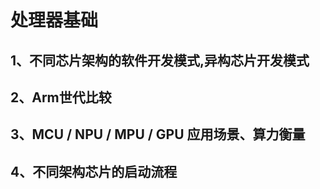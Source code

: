 # 处理器基础

## 1、不同芯片架构的软件开发模式,异构芯片开发模式

## 2、Arm世代比较

## 3、MCU  / NPU / MPU / GPU 应用场景、算力衡量

## 4、不同架构芯片的启动流程






